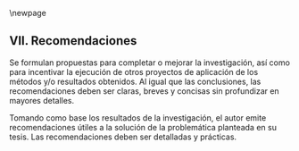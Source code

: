 \newpage

## VII. Recomendaciones

Se formulan propuestas para completar o mejorar la investigación, así como para 
incentivar la ejecución de otros proyectos de aplicación de los métodos y/o resultados 
obtenidos. Al igual que las conclusiones, las recomendaciones deben ser claras, breves y 
concisas sin profundizar en mayores detalles.

Tomando como base los resultados de la investigación, el autor emite recomendaciones 
útiles a la solución de la problemática planteada en su tesis. Las recomendaciones 
deben ser detalladas y prácticas. 
